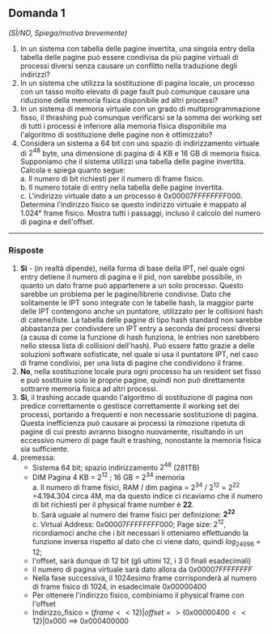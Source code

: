 ## Domanda 1

_(SÌ/NO, Spiega/motiva brevemente)_

1. In un sistema con tabella delle pagine invertita, una singola entry della tabella delle pagine può essere
   condivisa da più pagine virtuali di processi diversi senza causare un conflitto nella traduzione degli indirizzi?
2. In un sistema che utilizza la sostituzione di pagina locale, un processo con un tasso molto elevato di
   page fault può comunque causare una riduzione della memoria fisica disponibile ad altri processi?
3. In un sistema di memoria virtuale con un grado di multiprogrammazione fisso, il thrashing può comunque
   verificarsi se la somma dei working set di tutti i processi è inferiore alla memoria fisica disponibile ma l'algoritmo
   di sostituzione delle pagine non è ottimizzato?
4. Considera un sistema a 64 bit con uno spazio di indirizzamento virtuale di $2^{48}$ byte, una dimensione di
   pagina di 4 KB e 16 GB di memoria fisica. Supponiamo che il sistema utilizzi una tabella delle pagine invertita.
   Calcola e spiega quanto segue:<br>
   a. Il numero di bit richiesti per il numero di frame fisico.<br>
   b. Il numero totale di entry nella tabella delle pagine invertita.<br>
   c. L'indirizzo virtuale dato a un processo è $0x00007FFFFFFFF000$. Determina l'indirizzo fisico
   se questo indirizzo virtuale è mappato al 1.024° frame fisico. Mostra tutti i passaggi,
   incluso il calcolo del numero di pagina e dell'offset.

---

### Risposte
1. **Sì** - (in realtà dipende), nella forma di base della IPT, nel quale ogni entry detiene il numero di pagina e il pid, non sarebbe possibile,
   in quanto un dato frame può appartenere a un solo processo. Questo sarebbe un problema per le pagine/librerie condivise.
   Dato che solitamente le IPT sono integrate con le tabelle hash, la maggior parte delle IPT contengono anche un puntatore, utilizzato per
   le collisioni hash di catene/liste. La tabella delle pagine di tipo hash standard non sarebbe abbastanza per condividere un
   IPT entry a seconda dei processi diversi (a causa di come la funzione di hash funziona, le entries non sarebbero nello
   stessa lista di collisioni dell'hash). Può essere fatto grazie a delle soluzioni software sofisticate, nel quale
   si usa il puntatore IPT, nel caso di frame condivisi, per una lista di pagine che condividono il frame.
2. **No**, nella sostituzione locale pura ogni processo ha un resident set fisso e può sostituire solo le
   proprie pagine, quindi non può direttamente sottrarre memoria fisica ad altri processi.
3. **Sì**, il trashing accade quando l'algoritmo di sostituzione di pagina non predice correttamente o gestisce
   correttamente il working set dei processi, portando a frequenti e non necessarie sostituzione di pagina. Questa inefficienza
   può causare ai processi la rimozione ripetuta di pagine di cui presto avranno bisogno nuovamente, risultando in un eccessivo numero
   di page fault e trashing, nonostante la memoria fisica sia sufficiente.
4. premessa:
    * Sistema 64 bit; spazio indirizzamento $2^{48}$ (281TB)
    * DIM Pagina 4 KB = $2^{12}$ ; 16 GB = $2^{34}$ memoria<br>
      a. Il numero di frame fisici, RAM / dim pagina = $2^{34}$ / $2^{12}$ = $2^{22}$ =4.194.304 circa 4M, ma da questo indice ci ricaviamo che il numero di bit richiesti
      per il physical frame number è **22**.<br>
      b. Sarà uguale al numero dei frame fisici per definizione: **$2^{22}$**<br>
      c. Virtual Address: $0x00007FFFFFFFF000$; Page size: $2^{12}$, ricordiamoci anche che i bit necessari li otteniamo effettuando la funzione inversa
      rispetto al dato che ci viene dato, quindi $log_24096$ = 12;
    * l'offset, sarà dunque di 12 bit (gli ultimi 12, i 3 0 finali esadecimali)
    * il numero di pagina virtuale sarà dato allora da $0x00007FFFFFFFF$
    * Nella fase successiva, il 1024esimo frame corrisponderà al numero di frame fisico di 1024, in esadecimale $0x00000400$
    * Per ottenere l'indirizzo fisico, combiniamo il physical frame con l'offset
    * Indirizzo_fisico = $(frame << 12) | offset => (0x00000400 << 12) | 0x000$ ==> $0x000400000$ <!--Nella soluzione caricata del prof c'è uno zero extra-->


